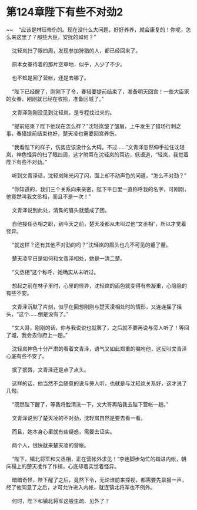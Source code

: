 # 第124章陛下有些不对劲2
~~&nbsp;&nbsp;&nbsp;&nbsp;“应该是林珏修伤的。现在没什么大问题，好好养养，就会康复的！你呢，怎么来这里了？那些大臣，安抚的如何？”<br><br>&nbsp;&nbsp;&nbsp;&nbsp;沈轻岚扫了眼四周，发现参加狩猎的人，都已经回来了。<br><br>&nbsp;&nbsp;&nbsp;&nbsp;原本女眷待着的那片空草地，似乎，人少了不少。<br><br>&nbsp;&nbsp;&nbsp;&nbsp;也不知是回了营帐，还是去哪了。<br><br>&nbsp;&nbsp;&nbsp;&nbsp;“陛下已经醒了，刚刚下了令，春猎要提前结束了，准备明天回宫！一些大臣家的女眷，刚刚就已经在收拾，准备回城了。”<br><br>&nbsp;&nbsp;&nbsp;&nbsp;文青泽刚刚没见到沈轻岚，是专程找过来的。<br><br>&nbsp;&nbsp;&nbsp;&nbsp;“提前结束？陛下他现在怎么样？”沈轻岚皱了皱眉，上午发生了猎场行刺之事，春猎提前结束也好，楚天凌也需要回宫养伤。<br><br>&nbsp;&nbsp;&nbsp;&nbsp;“我看陛下的样子，伤势应该没什么大碍。不过……”文青泽忽然伸手拉住沈轻岚，神色怪异的扫了眼四周，这才附耳在沈轻岚的耳边，低语道，“轻岚，我觉着陛下有些不对劲。”<br><br>&nbsp;&nbsp;&nbsp;&nbsp;听到文青泽话，沈轻岚眸光闪了闪，面上却不动声色的问道，“怎么不对劲？”<br><br>&nbsp;&nbsp;&nbsp;&nbsp;“你知道的，我们三个关系向来亲密，陛下平日里一直称呼我的名字，可刚刚，他竟然叫我文丞相，而且不是一次！”<br><br>&nbsp;&nbsp;&nbsp;&nbsp;文青泽说到此处，清隽的眉头就蹙成了团。<br><br>&nbsp;&nbsp;&nbsp;&nbsp;自他接任丞相之职，到今天之前，楚天凌都从未叫过他“文丞相”，所以才觉着怪异。<br><br>&nbsp;&nbsp;&nbsp;&nbsp;“就这样？还有其他不对劲的吗？”沈轻岚的眉头也几不可见的蹙了蹙。<br><br>&nbsp;&nbsp;&nbsp;&nbsp;楚天凌平日是如何和文青泽相处，她是一清二楚。<br><br>&nbsp;&nbsp;&nbsp;&nbsp;“文丞相”这个称呼，她确实从未听过。<br><br>&nbsp;&nbsp;&nbsp;&nbsp;想起之前在林子里时，心里的怪异，沈轻岚的面色就变得有些凝重，心隐隐的有些不安。<br><br>&nbsp;&nbsp;&nbsp;&nbsp;文青泽沉默了片刻，似乎在回想刚刚与楚天凌相处时的情形，又连连摇了摇头，“这个……倒是没有了。”<br><br>&nbsp;&nbsp;&nbsp;&nbsp;“文大哥，刚刚的话，你与我说说也就罢了，之后就不要再说与旁人听了！等回了城，我会去你府上一趟。”<br><br>&nbsp;&nbsp;&nbsp;&nbsp;沈轻岚神色十分严肃的看着文青泽，语气又如此郑重的嘱咐他，这反叫文青泽心底有些不安了。<br><br>&nbsp;&nbsp;&nbsp;&nbsp;抿了抿唇，文青泽还是点了点头。<br><br>&nbsp;&nbsp;&nbsp;&nbsp;这样的话，他当然不会随意的说与旁人听，也就是与沈轻岚关系好，这才说了几句。<br><br>&nbsp;&nbsp;&nbsp;&nbsp;“既然陛下醒了，等我将脸清洗一下，文大哥再陪我去陛下营帐一趟。”<br><br>&nbsp;&nbsp;&nbsp;&nbsp;文青泽说到了楚天凌的不对劲，沈轻岚自然是要去看一看。<br><br>&nbsp;&nbsp;&nbsp;&nbsp;而且，她本身心里就有些疑惑，需要去证实。<br><br>&nbsp;&nbsp;&nbsp;&nbsp;两个人，很快就来楚天凌的营帐。<br><br>&nbsp;&nbsp;&nbsp;&nbsp;“陛下，镇北将军和文丞相，正在营帐外求见！”李连脚步匆忙的踏进内帐，朝床榻上的楚天凌作了作揖，心底却着实觉着怪异。<br><br>&nbsp;&nbsp;&nbsp;&nbsp;暗暗奇怪，陛下醒了之后，竟然下令，无论谁前来探视，都需要先禀报一声，经了他同意了之后，才可允许进入内帐，就连镇北将军也不例外。<br><br>&nbsp;&nbsp;&nbsp;&nbsp;何时，陛下和镇北将军这般生疏、见外了？<br><br>
                    

<script>_fwqdsqadxfw()</script>
<div><script>_dfwf1dw();</script></div>
<div><script>_dfwf1agdw();</script></div>
                